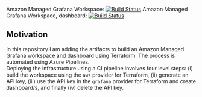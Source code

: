 
Amazon Managed Grafana Workspace:
[![Build Status](https://littlecoding.visualstudio.com/Open-Project/_apis/build/status/kunduso.aws_managed_grafana_workspace_dashboard?branchName=main)](https://littlecoding.visualstudio.com/Open-Project/_build/latest?definitionId=33&branchName=main)
Amazon Managed Grafana Workspace, dashboard:
[![Build Status](https://littlecoding.visualstudio.com/Open-Project/_apis/build/status/kunduso.aws_managed_grafana_workspace_dashboard.dashboard?branchName=main)](https://littlecoding.visualstudio.com/Open-Project/_build/latest?definitionId=34&branchName=main)
## Motivation
In this repository I am adding the artifacts to build an Amazon Managed Grafana workspace and dashboard using Terraform. The process is automated using Azure Pipelines.
<br />Deploying the infrastructure using a CI pipeline involves four level steps: (i) build the workspace using the `aws` provider for Terraform, (ii) generate an API key, (iii) use the API key in the `grafana` provider for Terraform and create dashboard/s, and finally (iv) delete the API key.

